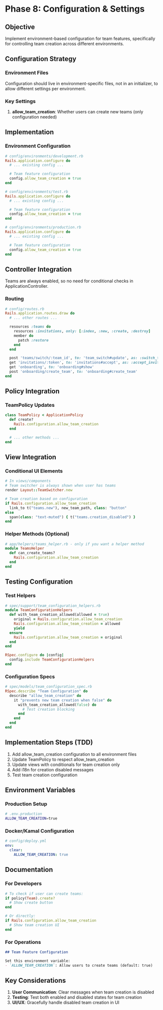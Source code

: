# Phase 8: Configuration & Settings

## Objective
Implement environment-based configuration for team features, specifically for controlling team creation across different environments.

## Configuration Strategy

### Environment Files
Configuration should live in environment-specific files, not in an initializer, to allow different settings per environment.

### Key Settings
1. **allow_team_creation**: Whether users can create new teams (only configuration needed)

## Implementation

### Environment Configuration
```ruby
# config/environments/development.rb
Rails.application.configure do
  # ... existing config ...

  # Team feature configuration
  config.allow_team_creation = true
end

# config/environments/test.rb
Rails.application.configure do
  # ... existing config ...

  # Team feature configuration
  config.allow_team_creation = true
end

# config/environments/production.rb
Rails.application.configure do
  # ... existing config ...

  # Team feature configuration
  config.allow_team_creation = true
end
```

## Controller Integration

Teams are always enabled, so no need for conditional checks in ApplicationController.

### Routing
```ruby
# config/routes.rb
Rails.application.routes.draw do
  # ... other routes ...

  resources :teams do
    resources :invitations, only: [:index, :new, :create, :destroy]
    member do
      patch :restore
    end
  end

  post 'teams/switch/:team_id', to: 'team_switch#update', as: :switch_team
  get 'invitations/:token', to: 'invitations#accept', as: :accept_invitation
  get 'onboarding', to: 'onboarding#show'
  post 'onboarding/create_team', to: 'onboarding#create_team'
end
```

## Policy Integration

### TeamPolicy Updates
```ruby
class TeamPolicy < ApplicationPolicy
  def create?
    Rails.configuration.allow_team_creation
  end

  # ... other methods ...
end
```

## View Integration

### Conditional UI Elements
```ruby
# In views/components
# Team switcher is always shown when user has teams
render Layout::TeamSwitcher.new

# Team creation based on configuration
if Rails.configuration.allow_team_creation
  link_to t("teams.new"), new_team_path, class: "button"
else
  span(class: "text-muted") { t("teams.creation_disabled") }
end
```

### Helper Methods (Optional)
```ruby
# app/helpers/teams_helper.rb - only if you want a helper method
module TeamsHelper
  def can_create_teams?
    Rails.configuration.allow_team_creation
  end
end
```

## Testing Configuration

### Test Helpers
```ruby
# spec/support/team_configuration_helpers.rb
module TeamConfigurationHelpers
  def with_team_creation_allowed(allowed = true)
    original = Rails.configuration.allow_team_creation
    Rails.configuration.allow_team_creation = allowed
    yield
  ensure
    Rails.configuration.allow_team_creation = original
  end
end

RSpec.configure do |config|
  config.include TeamConfigurationHelpers
end
```

### Configuration Specs
```ruby
# spec/models/team_configuration_spec.rb
RSpec.describe "Team Configuration" do
  describe "allow_team_creation" do
    it "prevents new team creation when false" do
      with_team_creation_allowed(false) do
        # Test creation blocking
      end
    end
  end
end
```

## Implementation Steps (TDD)

1. Add allow_team_creation configuration to all environment files
2. Update TeamPolicy to respect allow_team_creation
3. Update views with conditionals for team creation only
4. Add i18n for creation disabled messages
5. Test team creation configuration

## Environment Variables

### Production Setup
```bash
# .env.production
ALLOW_TEAM_CREATION=true
```

### Docker/Kamal Configuration
```yaml
# config/deploy.yml
env:
  clear:
    ALLOW_TEAM_CREATION: true
```

## Documentation

### For Developers
```ruby
# To check if user can create teams:
if policy(Team).create?
  # Show create button
end

# Or directly:
if Rails.configuration.allow_team_creation
  # Show team creation UI
end
```

### For Operations
```markdown
## Team Feature Configuration

Set this environment variable:
- `ALLOW_TEAM_CREATION`: Allow users to create teams (default: true)
```

## Key Considerations

1. **User Communication**: Clear messages when team creation is disabled
2. **Testing**: Test both enabled and disabled states for team creation
3. **UI/UX**: Gracefully handle disabled team creation in UI
